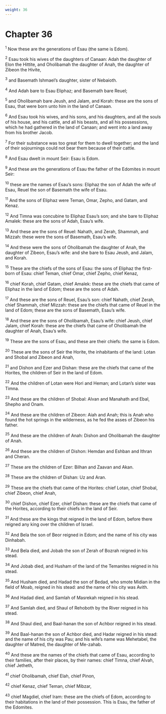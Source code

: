 ```yaml
---
weight: 36
---
```


# Chapter 36

<sup>1</sup> Now these are the generations of Esau (the same is Edom). 

<sup>2</sup> Esau took his wives of the daughters of Canaan: Adah the daughter of Elon the Hittite, and Oholibamah the daughter of Anah, the daughter of Zibeon the Hivite, 

<sup>3</sup> and Basemath Ishmael’s daughter, sister of Nebaioth. 

<sup>4</sup> And Adah bare to Esau Eliphaz; and Basemath bare Reuel; 

<sup>5</sup> and Oholibamah bare Jeush, and Jalam, and Korah: these are the sons of Esau, that were born unto him in the land of Canaan. 

<sup>6</sup> And Esau took his wives, and his sons, and his daughters, and all the souls of his house, and his cattle, and all his beasts, and all his possessions, which he had gathered in the land of Canaan; and went into a land away from his brother Jacob. 

<sup>7</sup> For their substance was too great for them to dwell together; and the land of their sojournings could not bear them because of their cattle. 

<sup>8</sup> And Esau dwelt in mount Seir: Esau is Edom. 

<sup>9</sup> And these are the generations of Esau the father of the Edomites in mount Seir: 

<sup>10</sup> these are the names of Esau’s sons: Eliphaz the son of Adah the wife of Esau, Reuel the son of Basemath the wife of Esau. 

<sup>11</sup> And the sons of Eliphaz were Teman, Omar, Zepho, and Gatam, and Kenaz. 

<sup>12</sup> And Timna was concubine to Eliphaz Esau’s son; and she bare to Eliphaz Amalek: these are the sons of Adah, Esau’s wife. 

<sup>13</sup> And these are the sons of Reuel: Nahath, and Zerah, Shammah, and Mizzah: these were the sons of Basemath, Esau’s wife. 

<sup>14</sup> And these were the sons of Oholibamah the daughter of Anah, the daughter of Zibeon, Esau’s wife: and she bare to Esau Jeush, and Jalam, and Korah. 

<sup>15</sup> These are the chiefs of the sons of Esau: the sons of Eliphaz the first-born of Esau: chief Teman, chief Omar, chief Zepho, chief Kenaz, 

<sup>16</sup> chief Korah, chief Gatam, chief Amalek: these are the chiefs that came of Eliphaz in the land of Edom; these are the sons of Adah. 

<sup>17</sup> And these are the sons of Reuel, Esau’s son: chief Nahath, chief Zerah, chief Shammah, chief Mizzah: these are the chiefs that came of Reuel in the land of Edom; these are the sons of Basemath, Esau’s wife. 

<sup>18</sup> And these are the sons of Oholibamah, Esau’s wife: chief Jeush, chief Jalam, chief Korah: these are the chiefs that came of Oholibamah the daughter of Anah, Esau’s wife. 

<sup>19</sup> These are the sons of Esau, and these are their chiefs: the same is Edom. 

<sup>20</sup> These are the sons of Seir the Horite, the inhabitants of the land: Lotan and Shobal and Zibeon and Anah, 

<sup>21</sup> and Dishon and Ezer and Dishan: these are the chiefs that came of the Horites, the children of Seir in the land of Edom. 

<sup>22</sup> And the children of Lotan were Hori and Heman; and Lotan’s sister was Timna. 

<sup>23</sup> And these are the children of Shobal: Alvan and Manahath and Ebal, Shepho and Onam. 

<sup>24</sup> And these are the children of Zibeon: Aiah and Anah; this is Anah who found the hot springs in the wilderness, as he fed the asses of Zibeon his father. 

<sup>25</sup> And these are the children of Anah: Dishon and Oholibamah the daughter of Anah. 

<sup>26</sup> And these are the children of Dishon: Hemdan and Eshban and Ithran and Cheran. 

<sup>27</sup> These are the children of Ezer: Bilhan and Zaavan and Akan. 

<sup>28</sup> These are the children of Dishan: Uz and Aran. 

<sup>29</sup> These are the chiefs that came of the Horites: chief Lotan, chief Shobal, chief Zibeon, chief Anah, 

<sup>30</sup> chief Dishon, chief Ezer, chief Dishan: these are the chiefs that came of the Horites, according to their chiefs in the land of Seir. 

<sup>31</sup> And these are the kings that reigned in the land of Edom, before there reigned any king over the children of Israel. 

<sup>32</sup> And Bela the son of Beor reigned in Edom; and the name of his city was Dinhabah. 

<sup>33</sup> And Bela died, and Jobab the son of Zerah of Bozrah reigned in his stead. 

<sup>34</sup> And Jobab died, and Husham of the land of the Temanites reigned in his stead. 

<sup>35</sup> And Husham died, and Hadad the son of Bedad, who smote Midian in the field of Moab, reigned in his stead: and the name of his city was Avith. 

<sup>36</sup> And Hadad died, and Samlah of Masrekah reigned in his stead. 

<sup>37</sup> And Samlah died, and Shaul of Rehoboth by the River reigned in his stead. 

<sup>38</sup> And Shaul died, and Baal-hanan the son of Achbor reigned in his stead. 

<sup>39</sup> And Baal-hanan the son of Achbor died, and Hadar reigned in his stead: and the name of his city was Pau; and his wife’s name was Mehetabel, the daughter of Matred, the daughter of Me-zahab. 

<sup>40</sup> And these are the names of the chiefs that came of Esau, according to their families, after their places, by their names: chief Timna, chief Alvah, chief Jetheth, 

<sup>41</sup> chief Oholibamah, chief Elah, chief Pinon, 

<sup>42</sup> chief Kenaz, chief Teman, chief Mibzar, 

<sup>43</sup> chief Magdiel, chief Iram: these are the chiefs of Edom, according to their habitations in the land of their possession. This is Esau, the father of the Edomites. 


